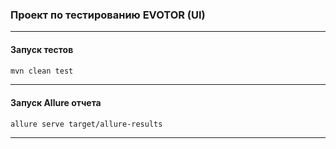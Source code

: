 ### Проект по тестированию EVOTOR (UI)

---

#### Запуск тестов
```sh
mvn clean test
```

---

#### Запуск Allure отчета
```sh
allure serve target/allure-results
```

---
